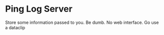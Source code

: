 # Ping Log Server

Store some information passed to you. Be dumb.
No web interface. Go use a dataclip
